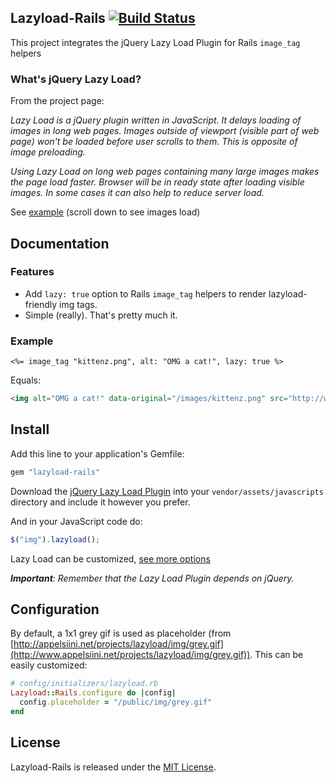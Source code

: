 ## Lazyload-Rails [![Build Status](https://travis-ci.org/jassa/lazyload-rails.png)](https://travis-ci.org/jassa/lazyload-rails)

This project integrates the jQuery Lazy Load Plugin
for Rails `image_tag` helpers

### What's jQuery Lazy Load?

From the project page:

*Lazy Load is a jQuery plugin written in JavaScript. It delays loading of images in long web pages. Images outside of viewport (visible part of web page) won't be loaded before user scrolls to them. This is opposite of image preloading.*

*Using Lazy Load on long web pages containing many large images makes the page load faster. Browser will be in ready state after loading visible images. In some cases it can also help to reduce server load.*

See [example](http://backbonejs.org/#examples) (scroll down to see images load)

## Documentation

### Features

* Add `lazy: true` option to Rails `image_tag` helpers to render lazyload-friendly img tags.
* Simple (really). That's pretty much it.

### Example

```erb
<%= image_tag "kittenz.png", alt: "OMG a cat!", lazy: true %>
```

Equals:

```html
<img alt="OMG a cat!" data-original="/images/kittenz.png" src="http://www.appelsiini.net/projects/lazyload/img/grey.gif">
```

## Install

Add this line to your application's Gemfile:

```ruby
gem "lazyload-rails"
```

Download the [jQuery Lazy Load Plugin](https://raw.github.com/tuupola/jquery_lazyload/master/jquery.lazyload.js)
into your `vendor/assets/javascripts` directory and include it however you prefer.

And in your JavaScript code do:

```javascript
$("img").lazyload();
```

Lazy Load can be customized, [see more options](http://www.appelsiini.net/projects/lazyload)

*__Important__: Remember that the Lazy Load Plugin depends on jQuery.*

## Configuration

By default, a 1x1 grey gif is used as placeholder (from [http://appelsiini.net/projects/lazyload/img/grey.gif](http://www.appelsiini.net/projects/lazyload/img/grey.gif)). This can be easily customized:

```ruby
# config/initializers/lazyload.rb
Lazyload::Rails.configure do |config|
  config.placeholder = "/public/img/grey.gif"
end
```

## License

Lazyload-Rails is released under the [MIT License](http://www.opensource.org/licenses/MIT).
